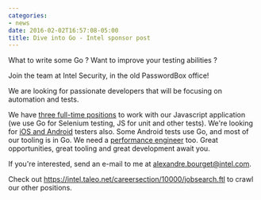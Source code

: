 ```yaml
---
categories:
- news
date: 2016-02-02T16:57:08-05:00
title: Dive into Go - Intel sponsor post
---
```


What to write some Go ? Want to improve your testing abilities ?

Join the team at Intel Security, in the old PasswordBox office!

We are looking for passionate developers that will be focusing on
automation and tests.

We have
[three full-time positions](https://intel.taleo.net/careersection/10000/jobdetail.ftl?job=785961)
to work with our Javascript application (we use Go for Selenium
testing, JS for unit and other tests). We're looking for
[iOS and Android](https://intel.taleo.net/careersection/10000/jobdetail.ftl?job=787302)
testers also.  Some Android tests use Go, and most of our tooling is
in Go.  We need a
[performance engineer](https://intel.taleo.net/careersection/10000/jobdetail.ftl?job=785859)
too. Great opportunities, great tooling and great development await you.

If you're interested, send an e-mail to me at <a
href="mailto:alexandre.bourget@intel.com">alexandre.bourget@intel.com</a>.

Check out https://intel.taleo.net/careersection/10000/jobsearch.ftl to
crawl our other positions.
